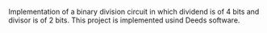 Implementation of a binary division circuit in which dividend is of 4 bits and divisor is of 2 bits. This project is implemented usind Deeds software.
